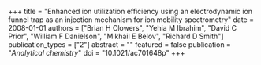+++
title = "Enhanced ion utilization efficiency using an electrodynamic ion funnel trap as an injection mechanism for ion mobility spectrometry"
date = 2008-01-01
authors = ["Brian H Clowers", "Yehia M Ibrahim", "David C Prior", "William F Danielson", "Mikhail E Belov", "Richard D Smith"]
publication_types = ["2"]
abstract = ""
featured = false
publication = "*Analytical chemistry*"
doi = "10.1021/ac701648p"
+++

